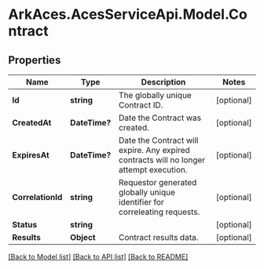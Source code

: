 # ArkAces.AcesServiceApi.Model.Contract
## Properties

Name | Type | Description | Notes
------------ | ------------- | ------------- | -------------
**Id** | **string** | The globally unique Contract ID. | [optional] 
**CreatedAt** | **DateTime?** | Date the Contract was created. | [optional] 
**ExpiresAt** | **DateTime?** | Date the Contract will expire. Any expired contracts will no longer attempt execution. | [optional] 
**CorrelationId** | **string** | Requestor generated globally unique identifier for correleating requests. | [optional] 
**Status** | **string** |  | [optional] 
**Results** | **Object** | Contract results data. | [optional] 

[[Back to Model list]](../README.md#documentation-for-models) [[Back to API list]](../README.md#documentation-for-api-endpoints) [[Back to README]](../README.md)


